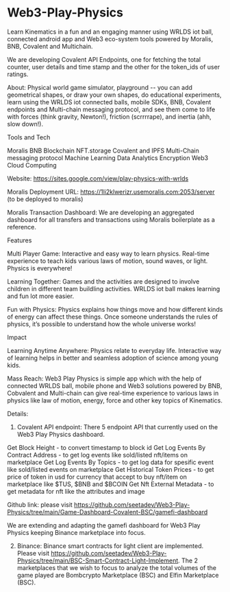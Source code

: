 # Web3-Play-Physics
Learn Kinematics in a fun and an engaging manner using WRLDS iot ball, connected android app and Web3 eco-system tools powered by Moralis, BNB, Covalent and Multichain.

We are developing Covalent API Endpoints, one for fetching the total counter, user details and time stamp and the other for the token_ids of user ratings.

About: Physical world game simulator, playground -- you can add geometrical shapes, or draw your own shapes, do educational experiments, learn using the WRLDS iot connected balls, mobile SDKs, BNB, Covalent endpoints and Multi-chain messaging protocol, and see them come to life with forces (think gravity, Newton!), friction (scrrrrape), and inertia (ahh, slow down!).

Tools and Tech

Moralis
BNB Blockchain
NFT.storage
Covalent and IPFS
Multi-Chain messaging protocol
Machine Learning
Data Analytics
Encryption
Web3 Cloud Computing

Website: https://sites.google.com/view/play-physics-with-wrlds

Moralis Deployment URL: https://1li2klwerizr.usemoralis.com:2053/server (to be deployed to moralis)

Moralis Transaction Dashboard: We are developing an aggregated dashboard for all transfers and transactions using Moralis boilerplate as a reference. 

Features

Multi Player Game: Interactive and easy way to learn physics. Real-time experience to teach kids various laws of motion, sound waves, or light. Physics is everywhere!

Learning Together: Games and the activities are designed to involve children in different team buildling activities. WRLDS iot ball makes learning and fun lot more easier.

Fun with Physics: Physics explains how things move and how different kinds of energy can affect these things. Once someone understands the rules of physics, it’s possible to understand how the whole universe works! 


Impact

Learning Anytime Anywhere:  Physics relate to everyday life. Interactive way of learning helps in better and seamless adoption of science among young kids. 

Mass Reach: Web3 Play Physics is simple app which with the help of connected WRLDS ball, mobile phone and Web3 solutions powered by BNB, Cobvalent and Multi-chain can give real-time experience to various laws in physics like law of motion, energy, force and other key topics of Kinematics.

Details:

1. Covalent API endpoint: There 5 endpoint API that currently used on the Web3 Play Physics dashboard.

Get Block Height - to convert timestamp to block id
Get Log Events By Contract Address - to get log events like sold/listed nft/items on marketplace
Get Log Events By Topics - to get log data for spesific event like sold/listed events on marketplace
Get Historical Token Prices - to get price of token in usd for currency that accept to buy nft/item on marketplace like $TUS, $BNB and $BCOIN
Get Nft External Metadata - to get metadata for nft like the attributes and image

Github link: please visit https://github.com/seetadev/Web3-Play-Physics/tree/main/Game-Dashboard-Covalent-BSC/gamefi-dashboard 

We are extending and adapting the gamefi dashboard for Web3 Play Physics keeping Binance marketplace into focus.

2. Binance: Binance smart contracts for light client are implemented. Please visit https://github.com/seetadev/Web3-Play-Physics/tree/main/BSC-Smart-Contract-Light-Implement. The 2 marketplaces that we wish to focus to analyze the total volumes of the game played are Bombcrypto Marketplace (BSC) and Elfin Marketplace (BSC).






